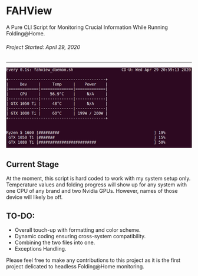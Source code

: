 # FAHView
A Pure CLI Script for Monitoring Crucial Information While Running Folding@Home.
###### Project Started: April 29, 2020
<hr>

![FAHView Screenshot](src/FAHView_screenshot.gif)

## Current Stage
At the moment, this script is hard coded to work with my system setup only. Temperature values and folding progress will show up for any system with one CPU of any brand and two Nvidia GPUs. However, names of those device will likely be off.


## TO-DO:
* Overall touch-up with formatting and color scheme.
* Dynamic coding ensuring cross-system compatibility.
* Combining the two files into one.
* Exceptions Handling.

Please feel free to make any contributions to this project as it is the first project delicated to headless Folding@Home monitoring.
